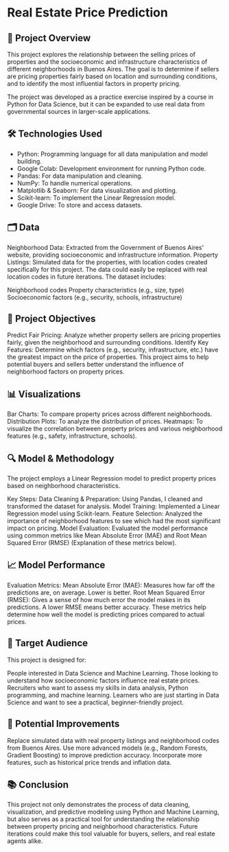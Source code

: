 # Real Estate Price Prediction

## 📌 Project Overview

This project explores the relationship between the selling prices of properties and the socioeconomic and infrastructure characteristics of different neighborhoods in Buenos Aires. The goal is to determine if sellers are pricing properties fairly based on location and surrounding conditions, and to identify the most influential factors in property pricing.

The project was developed as a practice exercise inspired by a course in Python for Data Science, but it can be expanded to use real data from governmental sources in larger-scale applications.

## 🛠️ Technologies Used

- Python: Programming language for all data manipulation and model building.
- Google Colab: Development environment for running Python code.
- Pandas: For data manipulation and cleaning.
- NumPy: To handle numerical operations.
- Matplotlib & Seaborn: For data visualization and plotting.
- Scikit-learn: To implement the Linear Regression model.
- Google Drive: To store and access datasets.

## 🗂️ Data

Neighborhood Data: Extracted from the Government of Buenos Aires' website, providing socioeconomic and infrastructure information.
Property Listings: Simulated data for the properties, with location codes created specifically for this project. The data could easily be replaced with real location codes in future iterations.
The dataset includes:

Neighborhood codes
Property characteristics (e.g., size, type)
Socioeconomic factors (e.g., security, schools, infrastructure)

## 🎯 Project Objectives

Predict Fair Pricing: Analyze whether property sellers are pricing properties fairly, given the neighborhood and surrounding conditions.
Identify Key Features: Determine which factors (e.g., security, infrastructure, etc.) have the greatest impact on the price of properties.
This project aims to help potential buyers and sellers better understand the influence of neighborhood factors on property prices.

## 📊 Visualizations

Bar Charts: To compare property prices across different neighborhoods.
Distribution Plots: To analyze the distribution of prices.
Heatmaps: To visualize the correlation between property prices and various neighborhood features (e.g., safety, infrastructure, schools).

## 🔍 Model & Methodology

The project employs a Linear Regression model to predict property prices based on neighborhood characteristics.

Key Steps:
Data Cleaning & Preparation: Using Pandas, I cleaned and transformed the dataset for analysis.
Model Training: Implemented a Linear Regression model using Scikit-learn.
Feature Selection: Analyzed the importance of neighborhood features to see which had the most significant impact on pricing.
Model Evaluation: Evaluated the model performance using common metrics like Mean Absolute Error (MAE) and Root Mean Squared Error (RMSE) (Explanation of these metrics below).

## 📈 Model Performance

Evaluation Metrics:
Mean Absolute Error (MAE): Measures how far off the predictions are, on average. Lower is better.
Root Mean Squared Error (RMSE): Gives a sense of how much error the model makes in its predictions. A lower RMSE means better accuracy.
These metrics help determine how well the model is predicting prices compared to actual prices.

## 👥 Target Audience

This project is designed for:

People interested in Data Science and Machine Learning.
Those looking to understand how socioeconomic factors influence real estate prices.
Recruiters who want to assess my skills in data analysis, Python programming, and machine learning.
Learners who are just starting in Data Science and want to see a practical, beginner-friendly project.

## 🔧 Potential Improvements

Replace simulated data with real property listings and neighborhood codes from Buenos Aires.
Use more advanced models (e.g., Random Forests, Gradient Boosting) to improve prediction accuracy.
Incorporate more features, such as historical price trends and inflation data.

## 📚 Conclusion

This project not only demonstrates the process of data cleaning, visualization, and predictive modeling using Python and Machine Learning, but also serves as a practical tool for understanding the relationship between property pricing and neighborhood characteristics. Future iterations could make this tool valuable for buyers, sellers, and real estate agents alike.

